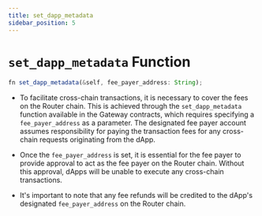 ```yaml
---
title: set_dapp_metadata
sidebar_position: 5
---
```


# `set_dapp_metadata` Function

```javascript
fn set_dapp_metadata(&self, fee_payer_address: String);
```

- To facilitate cross-chain transactions, it is necessary to cover the fees on the Router chain. This is achieved through the `set_dapp_metadata` function available in the Gateway contracts, which requires specifying a `fee_payer_address` as a parameter. The designated fee payer account assumes responsibility for paying the transaction fees for any cross-chain requests originating from the dApp.

- Once the `fee_payer_address` is set, it is essential for the fee payer to provide approval to act as the fee payer on the Router chain. Without this approval, dApps will be unable to execute any cross-chain transactions.

- It's important to note that any fee refunds will be credited to the dApp's designated `fee_payer_address` on the Router chain.
